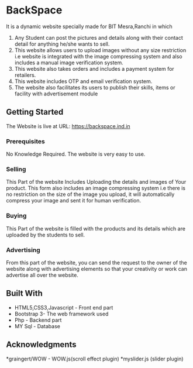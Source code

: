 # BackSpace
It is a dynamic website specially made for BIT Mesra,Ranchi in which  
1. Any Student can post the pictures and details along with their contact detail for anything he/she wants to sell.
2. This website allows users to upload images without any size restriction i.e website is integrated with the image compressing system and also includes a manual image verification system. 
3. This website also takes orders and includes a payment system for retailers. 
4. This website includes OTP and email verification system.
5. The website also facilitates its users to publish their skills, items or facility with advertisement module

## Getting Started

The Website is live at URL: https://backspace.ind.in

### Prerequisites
No Knowledge Required. The website is very easy to use.

### Selling
This Part of the website Includes Uploading the details and images of Your product. This form also includes an image compressing system i.e there is no restriction on the size of the image you upload, it will automatically compress your image and sent it for human verification.

### Buying
This Part of the website is filled with the products and its details which are uploaded by the students to sell.

### Advertising
From this part of the website, you can send the request to the owner of the website along with advertising elements so that your creativity or work can advertise all over the website.

## Built With

* HTML5,CSS3,Javascript - Front end part
* Bootstrap 3- The web framework used
* Php - Backend part
* MY Sql - Database





## Acknowledgments

*graingert/WOW - WOW.js(scroll effect plugin)
*myslider.js (slider plugin)
